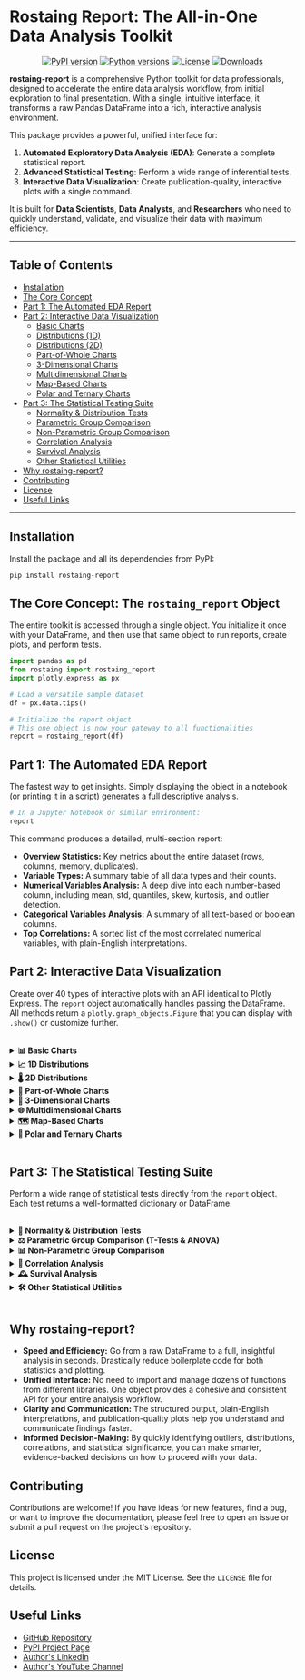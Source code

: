 # Rostaing Report: The All-in-One Data Analysis Toolkit

<p align="center">
  <a href="https://pypi.org/project/rostaing-report/"><img src="https://img.shields.io/pypi/v/rostaing-report?color=blue&label=PyPI%20version" alt="PyPI version"></a>
  <a href="https://pypi.org/project/rostaing-report/"><img src="https://img.shields.io/pypi/pyversions/rostaing-report.svg" alt="Python versions"></a>
  <a href="https://github.com/Rostaing/rostaing-report/blob/main/LICENSE"><img src="https://img.shields.io/pypi/l/rostaing-report.svg" alt="License"></a>
  <a href="https://pepy.tech/project/rostaing-report"><img src="https://static.pepy.tech/badge/rostaing-report" alt="Downloads"></a>
</p>

**rostaing-report** is a comprehensive Python toolkit for data professionals, designed to accelerate the entire data analysis workflow, from initial exploration to final presentation. With a single, intuitive interface, it transforms a raw Pandas DataFrame into a rich, interactive analysis environment.

This package provides a powerful, unified interface for:
1.  **Automated Exploratory Data Analysis (EDA)**: Generate a complete statistical report.
2.  **Advanced Statistical Testing**: Perform a wide range of inferential tests.
3.  **Interactive Data Visualization**: Create publication-quality, interactive plots with a single command.

It is built for **Data Scientists**, **Data Analysts**, and **Researchers** who need to quickly understand, validate, and visualize their data with maximum efficiency.

---

## Table of Contents

- [Installation](#installation)
- [The Core Concept](#the-core-concept-the-rostaing_report-object)
- [Part 1: The Automated EDA Report](#part-1-the-automated-eda-report)
- [Part 2: Interactive Data Visualization](#part-2-interactive-data-visualization)
  - [Basic Charts](#-basic-charts)
  - [Distributions (1D)](#-1d-distributions)
  - [Distributions (2D)](#-2d-distributions)
  - [Part-of-Whole Charts](#-part-of-whole-charts)
  - [3-Dimensional Charts](#-3-dimensional-charts)
  - [Multidimensional Charts](#-multidimensional-charts)
  - [Map-Based Charts](#-map-based-charts)
  - [Polar and Ternary Charts](#-polar-and-ternary-charts)
- [Part 3: The Statistical Testing Suite](#part-3-the-statistical-testing-suite)
  - [Normality & Distribution Tests](#-normality--distribution-tests)
  - [Parametric Group Comparison](#-parametric-group-comparison-t-tests--anova)
  - [Non-Parametric Group Comparison](#-non-parametric-group-comparison)
  - [Correlation Analysis](#-correlation-analysis)
  - [Survival Analysis](#-survival-analysis)
  - [Other Statistical Utilities](#-other-statistical-utilities)
- [Why rostaing-report?](#why-rostaing-report)
- [Contributing](#contributing)
- [License](#license)
- [Useful Links](#useful-links)

---

## Installation

Install the package and all its dependencies from PyPI:

```bash
pip install rostaing-report
```

## The Core Concept: The `rostaing_report` Object

The entire toolkit is accessed through a single object. You initialize it once with your DataFrame, and then use that same object to run reports, create plots, and perform tests.

```python
import pandas as pd
from rostaing import rostaing_report
import plotly.express as px

# Load a versatile sample dataset
df = px.data.tips()

# Initialize the report object
# This one object is now your gateway to all functionalities
report = rostaing_report(df)
```

## Part 1: The Automated EDA Report

The fastest way to get insights. Simply displaying the object in a notebook (or printing it in a script) generates a full descriptive analysis.

```python
# In a Jupyter Notebook or similar environment:
report
```

This command produces a detailed, multi-section report:
- **Overview Statistics:** Key metrics about the entire dataset (rows, columns, memory, duplicates).
- **Variable Types:** A summary table of all data types and their counts.
- **Numerical Variables Analysis:** A deep dive into each number-based column, including mean, std, quantiles, skew, kurtosis, and outlier detection.
- **Categorical Variables Analysis:** A summary of all text-based or boolean columns.
- **Top Correlations:** A sorted list of the most correlated numerical variables, with plain-English interpretations.

## Part 2: Interactive Data Visualization

Create over 40 types of interactive plots with an API identical to Plotly Express. The `report` object automatically handles passing the DataFrame. All methods return a `plotly.graph_objects.Figure` that you can display with `.show()` or customize further.

<br>

<details>
<summary><strong>📊 Basic Charts</strong></summary>

-   **`.scatter()`**: For showing the relationship between two numeric variables.
    ```python
    fig = report.scatter(x="total_bill", y="tip", color="time", title="Tip vs. Total Bill by Time of Day")
    # fig.show()
    ```
-   **`.line()`**: For showing trends over a continuous variable, often time.
    ```python
    df_stocks = px.data.stocks()
    stock_report = rostaing_report(df_stocks)
    fig = stock_report.line(x="date", y=["GOOG", "AAPL"], title="Google vs. Apple Stock Price")
    # fig.show()
    ```
-   **`.bar()`**: For comparing categorical data.
    ```python
    fig = report.bar(x="day", y="total_bill", color="sex", barmode="group", title="Total Bill by Day, Grouped by Sex")
    # fig.show()
    ```
-   **`.area()`**: Like a line chart, but with the area below the line filled in.
    ```python
    fig = stock_report.area(x="date", y="GOOG", title="Google Stock Price (Area Chart)")
    # fig.show()
    ```
-   **`.funnel()`**: For visualizing stages in a process (e.g., a sales funnel).
    ```python
    df_funnel = px.data.funnel()
    funnel_report = rostaing_report(df_funnel)
    fig = funnel_report.funnel(x='number', y='stage', title="Sales Funnel")
    # fig.show()
    ```
-   **`.timeline()`**: A type of Gantt chart for visualizing events over time.
    ```python
    df_gantt = pd.DataFrame([
        dict(Task="Job A", Start='2023-01-01', Finish='2023-02-28', Resource="Alex"),
        dict(Task="Job B", Start='2023-03-05', Finish='2023-04-15', Resource="Max"),
        dict(Task="Job C", Start='2023-02-20', Finish='2023-05-30', Resource="Alex")
    ])
    gantt_report = rostaing_report(df_gantt)
    fig = gantt_report.timeline(x_start="Start", x_end="Finish", y="Task", color="Resource", title="Project Timeline")
    # fig.show()
    ```
</details>

<details>
<summary><strong>📈 1D Distributions</strong></summary>

-   **`.histogram()`**: To understand the distribution of a single numeric variable.
    ```python
    fig = report.histogram(x="total_bill", nbins=30, marginal="box", title="Distribution of Total Bill")
    # fig.show()
    ```
-   **`.box()`**: For visualizing the five-number summary (min, Q1, median, Q3, max) and identifying outliers.
    ```python
    fig = report.box(x="day", y="tip", color="smoker", title="Tip Distribution by Day and Smoker Status")
    # fig.show()
    ```
-   **`.violin()`**: A combination of a box plot and a kernel density estimate.
    ```python
    fig = report.violin(x="day", y="tip", color="sex", box=True, points="all", title="Tip Distribution (Violin Plot)")
    # fig.show()
    ```
-   **`.strip()`**: A scatter plot for a single variable, useful for seeing all data points.
    ```python
    fig = report.strip(x="day", y="tip", color="time", title="Individual Tips by Day and Time")
    # fig.show()
    ```
-   **`.ecdf()`**: To visualize the Empirical Cumulative Distribution Function.
    ```python
    fig = report.ecdf(x="tip", color="sex", title="ECDF of Tips by Sex")
    # fig.show()
    ```
</details>

<details>
<summary><strong>🌡️ 2D Distributions</strong></summary>

-   **`.density_heatmap()`**: Shows the density of points in a 2D space as a heatmap.
    ```python
    fig = report.density_heatmap(x="total_bill", y="tip", marginal_x="histogram", marginal_y="histogram", title="Density Heatmap of Tips vs. Total Bill")
    # fig.show()
    ```
-   **`.density_contour()`**: Shows the density of points as contour lines.
    ```python
    fig = report.density_contour(x="total_bill", y="tip", color="sex", title="Density Contour of Tips vs. Total Bill by Sex")
    # fig.show()
    ```
-   **`.imshow()`**: For displaying images or matrices.
    ```python
    # Note: data is passed directly for imshow
    from skimage import data
    img = data.chelsea()
    fig = report.imshow(img=img, title="imshow Example with scikit-image")
    # fig.show()
    ```
</details>

<details>
<summary><strong>🥧 Part-of-Whole Charts</strong></summary>

-   **`.pie()`**: For showing proportions of a whole.
    ```python
    fig = report.pie(names="day", values="tip", title="Total Tips by Day")
    # fig.show()
    ```
-   **`.sunburst()`**: A hierarchical pie chart.
    ```python
    fig = report.sunburst(path=['sex', 'day', 'time'], values='total_bill', title="Hierarchical Breakdown of Total Bill")
    # fig.show()
    ```
-   **`.treemap()`**: An alternative hierarchical view using nested rectangles.
    ```python
    fig = report.treemap(path=['smoker', 'day'], values='total_bill', title="Treemap of Total Bill by Smoker and Day")
    # fig.show()
    ```
-   **`.icicle()`**: Another hierarchical view, laid out as a "flame" chart.
    ```python
    fig = report.icicle(path=['time', 'day'], values='tip', title="Icicle Chart of Tips")
    # fig.show()
    ```
-   **`.funnel_area()`**: For analyzing sequences, showing the flow between states.
    ```python
    df_flow = px.data.wind()
    flow_report = rostaing_report(df_flow)
    fig = flow_report.funnel_area(names='direction', values='frequency', title='Wind Direction Funnel')
    # fig.show()
    ```
</details>

<details>
<summary><strong>🧊 3-Dimensional Charts</strong></summary>

-   **`.scatter_3d()`**: A scatter plot in 3D space.
    ```python
    df_iris = px.data.iris()
    iris_report = rostaing_report(df_iris)
    fig = iris_report.scatter_3d(x='sepal_length', y='sepal_width', z='petal_width', color='species', title="3D Iris Dataset")
    # fig.show()
    ```
-   **`.line_3d()`**: A line plot in 3D space.
    ```python
    df_election = px.data.election()
    election_report = rostaing_report(df_election)
    fig = election_report.line_3d(x="Joly", y="Coderre", z="Bergeron", color="winner", title="3D Election Results")
    # fig.show()
    ```
</details>

<details>
<summary><strong>🌐 Multidimensional Charts</strong></summary>

-   **`.scatter_matrix()`**: A grid of scatter plots for comparing multiple variables at once (also known as a pairs plot).
    ```python
    df_iris = px.data.iris()
    iris_report = rostaing_report(df_iris)
    fig = iris_report.scatter_matrix(dimensions=["sepal_width", "sepal_length", "petal_width", "petal_length"], color="species", title="Iris Dataset Scatter Matrix")
    # fig.show()
    ```
-   **`.parallel_coordinates()`**: For plotting multivariate numerical data.
    ```python
    fig = iris_report.parallel_coordinates(color="species_id", labels={"species_id": "Species", "sepal_width": "Sepal Width", "sepal_length": "Sepal Length"}, title="Parallel Coordinates for Iris Dataset")
    # fig.show()
    ```
-   **`.parallel_categories()`**: For plotting multivariate categorical data.
    ```python
    fig = report.parallel_categories(dimensions=['sex', 'smoker', 'day', 'time'], color="size", color_continuous_scale=px.colors.sequential.Inferno, title="Parallel Categories for Tips Dataset")
    # fig.show()
    ```
</details>

<details>
<summary><strong>🗺️ Map-Based Charts</strong></summary>

-   **`.scatter_geo()`** and **`.line_geo()`**: For plotting points or lines on an outline map.
    ```python
    df_gap = px.data.gapminder().query("year==2007")
    gap_report = rostaing_report(df_gap)
    fig = gap_report.scatter_geo(locations="iso_alpha", color="continent", hover_name="country", size="pop", projection="natural earth", title="Global Population in 2007")
    # fig.show()
    ```
-   **`.choropleth()`**: For creating filled geographical maps where color represents a value.
    ```python
    fig = gap_report.choropleth(locations="iso_alpha", color="lifeExp", hover_name="country", color_continuous_scale=px.colors.sequential.Plasma, title="Global Life Expectancy in 2007")
    # fig.show()
    ```
-   **Mapbox Charts** (e.g., **`.scatter_mapbox()`**, **`.choropleth_mapbox()`**): Similar to geo charts but use tile-based maps. *Requires a Mapbox access token*.
    ```python
    # Set your token first: px.set_mapbox_access_token("YOUR_TOKEN")
    df_car = px.data.carshare()
    car_report = rostaing_report(df_car)
    # fig = car_report.scatter_mapbox(lat="centroid_lat", lon="centroid_lon", color="peak_hour", size="car_hours", title="Car Share Activity in Montreal")
    # fig.show()
    ```
</details>

<details>
<summary><strong>🧭 Polar and Ternary Charts</strong></summary>

-   **`.scatter_polar()`** and **`.bar_polar()`**: For plotting data in a polar coordinate system.
    ```python
    df_wind = px.data.wind()
    wind_report = rostaing_report(df_wind)
    fig = wind_report.bar_polar(r="frequency", theta="direction", color="strength", title="Wind Frequency by Direction and Strength")
    # fig.show()
    ```
-   **`.scatter_ternary()`**: For plotting data with three components that sum to a constant (e.g., compositions).
    ```python
    df_election = px.data.election()
    election_report = rostaing_report(df_election)
    fig = election_report.scatter_ternary(a="Joly", b="Coderre", c="Bergeron", color="winner", size="total", hover_name="district", title="Ternary Plot of Election Results")
    # fig.show()
    ```
</details>

<br>

## Part 3: The Statistical Testing Suite

Perform a wide range of statistical tests directly from the `report` object. Each test returns a well-formatted dictionary or DataFrame.

<br>

<details>
<summary><strong>🔬 Normality & Distribution Tests</strong></summary>

- **`.normality_test()`**: Checks if data is likely drawn from a normal distribution.
    - **Purpose**: Key for deciding between parametric and non-parametric tests.
    - **H0**: The data follows a normal distribution.
    - **Example**:
        ```python
        # Using 'shapiro', 'jarque_bera', or 'normaltest'
        norm_results = report.normality_test('total_bill', test='shapiro')
        print(pd.Series(norm_results))
        ```
    - **Output**:
        ```
        test                                                 Shapiro-Wilk
        column                                               total_bill
        statistic                                              0.913576
        p_value                                          8.20467e-11
        conclusion (alpha=0.05)    The null hypothesis (normality) is rejected (p < 0.05).
        dtype: object
        ```
- **`.ks_test()`**: Kolmogorov-Smirnov test for goodness of fit against a theoretical distribution.
    - **Purpose**: To check if your data's distribution significantly differs from a known one (e.g., 'norm', 'expon').
    - **H0**: The data follows the specified distribution.
    - **Example**:
        ```python
        ks_results = report.ks_test('tip', dist='norm')
        print(pd.Series(ks_results))
        ```
    - **Output**:
        ```
        test                       Kolmogorov-Smirnov
        column                                    tip
        distribution_tested                      norm
        statistic                            0.480036
        p_value                          1.19662e-54
        conclusion (alpha=0.05)    The data does not follow a 'norm' distribution (p < 0.05).
        dtype: object
        ```
</details>

<details>
<summary><strong>⚖️ Parametric Group Comparison (T-Tests & ANOVA)</strong></summary>

- **`.ttest_1samp()`**: Compares the mean of a single sample to a known or hypothesized population mean.
    - **H0**: The sample mean is equal to the specified population mean.
    - **Example**:
        ```python
        # Is the average tip significantly different from $2.50?
        ttest1_results = report.ttest_1samp(col='tip', popmean=2.5)
        print(pd.Series(ttest1_results))
        ```
    - **Output**:
        ```
        test                       T-test (one-sample)
        column                                     tip
        population_mean                            2.5
        t_statistic                           5.62125
        p_value                           4.3417e-08
        conclusion (alpha=0.05)    Statistically significant difference from the population mean (p < 0.05).
        dtype: object
        ```
- **`.ttest_ind()`**: Compares the means of two *independent* columns.
    - **H0**: The means of the two columns are equal.
    - **Example**:
        ```python
        # Note: A more common use is comparing one variable across two groups (see non-parametric section).
        # This example tests if the mean of 'total_bill' is equal to the mean of 'tip'.
        ttest_ind_results = report.ttest_ind('total_bill', 'tip')
        print(pd.Series(ttest_ind_results))
        ```
- **`.ttest_paired()`**: Compares the means of two *dependent* (paired) samples (e.g., "before" and "after").
    - **H0**: The mean of the differences between paired observations is zero.
    - **Example**:
        ```python
        # Create synthetic paired data
        paired_df = pd.DataFrame({'before': [20, 21, 25, 18], 'after': [22, 24, 26, 21]})
        paired_report = rostaing_report(paired_df)
        paired_results = paired_report.ttest_paired('before', 'after')
        print(pd.Series(paired_results))
        ```
- **`.anova_oneway()`**: Compares the means of three or more independent groups.
    - **H0**: The means of all groups are equal.
    - **Example**:
        ```python
        # Is there a difference in tip amount across different days of the week?
        anova1_results = report.anova_oneway(dv='tip', between='day')
        print(pd.Series(anova1_results))
        ```
- **`.anova_twoway()`**: Examines the influence of two different categorical independent variables on one continuous dependent variable.
    - **H0**: There are no main effects or interaction effects.
    - **Example**:
        ```python
        # How do 'sex' and 'day' (and their interaction) affect the tip amount?
        anova2_results = report.anova_twoway(dv='tip', between=['sex', 'day'])
        print(anova2_results)
        ```
- **`.anova_rm()`**: Repeated Measures ANOVA for comparing means across three or more dependent conditions.
    - **H0**: The means of all related conditions are equal.
    - **Example**:
        ```python
        # Requires data in long format with a subject identifier.
        rm_df = pg.read_dataset('rm_anova')
        rm_report = rostaing_report(rm_df)
        rm_results = rm_report.anova_rm(dv='Desire', within='Time', subject='Subject')
        print(rm_results)
        ```
</details>

<details>
<summary><strong>📊 Non-Parametric Group Comparison</strong></summary>

- **`.chi2_test()`**: Tests for independence between two categorical variables.
    - **H0**: The two categorical variables are independent.
    - **Example**:
        ```python
        chi2_results = report.chi2_test('sex', 'smoker')
        print(pd.Series(chi2_results).drop('contingency_table'))
        ```
- **`.mann_whitney_u_test()`**: Non-parametric alternative to the independent T-test. Compares distributions of two independent groups.
    - **H0**: The distributions of the two groups are equal.
    - **Example**:
        ```python
        # Is the tip distribution the same for smokers and non-smokers?
        mwu_results = report.mann_whitney_u_test(dv='tip', group_col='smoker')
        print(pd.Series(mwu_results))
        ```
- **`.wilcoxon_test()`**: Non-parametric alternative to the paired T-test.
    - **H0**: The distribution of the differences between pairs is symmetric about zero.
    - **Example** (using the same paired data as `ttest_paired`):
        ```python
        # paired_report = ... (see ttest_paired example)
        # wilcoxon_results = paired_report.wilcoxon_test('before', 'after')
        # print(pd.Series(wilcoxon_results))
        ```
- **`.kruskal_wallis_test()`**: Non-parametric alternative to the one-way ANOVA. Compares distributions of three or more groups.
    - **H0**: The medians of all groups are equal.
    - **Example**:
        ```python
        # Is the tip distribution the same across different days?
        kruskal_results = report.kruskal_wallis_test(dv='tip', group_col='day')
        print(pd.Series(kruskal_results))
        ```
- **`.friedman_test()`**: Non-parametric alternative to the repeated measures ANOVA.
    - **H0**: The distributions for each condition are the same.
    - **Example**:
        ```python
        # Create synthetic repeated data
        friedman_df = pd.DataFrame({'cond1': [1,2,3,4], 'cond2': [2,3,4,5], 'cond3': [3,4,5,6]})
        friedman_report = rostaing_report(friedman_df)
        friedman_results = friedman_report.friedman_test('cond1', 'cond2', 'cond3')
        print(pd.Series(friedman_results))
        ```
</details>

<details>
<summary><strong>🔗 Correlation Analysis</strong></summary>

- **`.correlation_matrix()`**: Calculates the full correlation matrix.
    - **Purpose**: Get a complete overview of linear relationships between all numeric variables.
    - **Example**:
        ```python
        # Methods can be 'pearson', 'spearman', or 'kendall'
        corr_matrix = report.correlation_matrix(method='spearman')
        # print(corr_matrix)
        ```
- **`.point_biserial_corr()`**: Measures the correlation between a binary and a continuous variable.
    - **H0**: There is no correlation.
    - **Example**:
        ```python
        # Create a binary column for the example
        df_copy = df.copy()
        df_copy['is_male'] = (df_copy['sex'] == 'Male').astype(int)
        binary_report = rostaing_report(df_copy)
        pbc_results = binary_report.point_biserial_corr(binary_col='is_male', continuous_col='tip')
        print(pd.Series(pbc_results))
        ```
- **`.partial_corr()`**: Measures the correlation between two variables while controlling for the effect of one or more other variables.
    - **Purpose**: To find the "true" relationship between two variables by removing the influence of a confounder.
    - **Example**:
        ```python
        # What is the correlation between 'tip' and 'total_bill' after controlling for party 'size'?
        partial_corr_results = report.partial_corr(x='tip', y='total_bill', covar=['size'])
        print(partial_corr_results)
        ```
</details>

<details>
<summary><strong>🕰️ Survival Analysis</strong></summary>

- **Setup**: Survival analysis requires a dataset with duration and event status.
    ```python
    from lifelines.datasets import load_waltons
    surv_df = load_waltons()
    surv_report = rostaing_report(surv_df)
    ```
- **`.kaplan_meier_curve()`**: Plots the survival probability over time.
    - **Purpose**: To visualize how a group's survival chances change over a period.
    - **Example**:
        ```python
        # Plot survival curves for different treatment groups
        ax = surv_report.kaplan_meier_curve(duration_col='T', event_col='E', group_col='group')
        # ax.figure.show()
        ```
- **`.logrank_test()`**: Compares the survival curves of two or more groups.
    - **H0**: There is no difference between the survival curves of the groups.
    - **Example**:
        ```python
        logrank_results = surv_report.logrank_test(duration_col='T', event_col='E', group_col='group')
        print(logrank_results)
        ```
- **`.cox_ph_regression()`**: Models the relationship between covariates and the risk of an event (Cox Proportional Hazards).
    - **Purpose**: To identify which factors significantly predict survival time.
    - **Example**:
        ```python
        cox_summary = surv_report.cox_ph_regression(duration_col='T', event_col='E', 'group')
        print(cox_summary)
        ```
</details>

<details>
<summary><strong>🛠️ Other Statistical Utilities</strong></summary>

- **`.test_levene()`**: Tests the assumption of equal variances across groups.
    - **H0**: The variances of all groups are equal (homoscedasticity).
    - **Purpose**: A prerequisite check for ANOVA and T-tests.
    - **Example**:
        ```python
        levene_results = report.test_levene(dv='tip', group_col='day')
        print(pd.Series(levene_results))
        ```
- **`.effect_size_cohen_d()`**: Calculates Cohen's d, a measure of effect size for the difference between two means.
    - **Purpose**: To quantify the *magnitude* of a difference, not just its statistical significance.
    - **Example**:
        ```python
        cohen_d_results = report.effect_size_cohen_d(dv='tip', group_col='sex')
        print(pd.Series(cohen_d_results))
        ```
- **`.cronbachs_alpha()`**: Measures the internal consistency or reliability of a set of scale items (e.g., a questionnaire).
    - **Purpose**: To check if multiple items reliably measure the same underlying concept.
    - **Example**:
        ```python
        # Create synthetic questionnaire data
        q_data = pg.read_dataset('cronbach_alpha')
        q_report = rostaing_report(q_data)
        item_cols = q_data.columns.tolist()
        alpha_results = q_report.cronbachs_alpha(*item_cols)
        print(pd.Series(alpha_results))
        ```
- **`.cohens_kappa()`** and **`.fleiss_kappa()`**: Measures inter-rater agreement for categorical items.
    - **Purpose**: To see how consistently two or more raters classify items.
    - **Example (Cohen's Kappa for 2 raters)**:
        ```python
        # Create synthetic rater data
        rater_df = pd.DataFrame({'rater1': ['A','B','C','A','B'], 'rater2': ['A','B','C','B','B']})
        rater_report = rostaing_report(rater_df)
        kappa_results = rater_report.cohens_kappa('rater1', 'rater2')
        print(pd.Series(kappa_results))
        ```
</details>

<br>

## Why rostaing-report?

-   **Speed and Efficiency:** Go from a raw DataFrame to a full, insightful analysis in seconds. Drastically reduce boilerplate code for both statistics and plotting.
-   **Unified Interface:** No need to import and manage dozens of functions from different libraries. One object provides a cohesive and consistent API for your entire analysis workflow.
-   **Clarity and Communication:** The structured output, plain-English interpretations, and publication-quality plots help you understand and communicate findings faster.
-   **Informed Decision-Making:** By quickly identifying outliers, distributions, correlations, and statistical significance, you can make smarter, evidence-backed decisions on how to proceed with your data.

## Contributing

Contributions are welcome! If you have ideas for new features, find a bug, or want to improve the documentation, please feel free to open an issue or submit a pull request on the project's repository.

## License

This project is licensed under the MIT License. See the `LICENSE` file for details.

## Useful Links
- [GitHub Repository](https://github.com/Rostaing/rostaing-report)
- [PyPI Project Page](https://pypi.org/project/rostaing-report/)
- [Author's LinkedIn](https://www.linkedin.com/in/davila-rostaing/)
- [Author's YouTube Channel](https://youtube.com/@rostaingai?si=8wo5H5Xk4i0grNyH)
